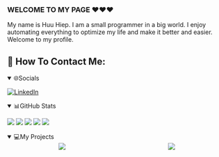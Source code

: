### WELCOME TO MY PAGE ❤️❤️❤️
My name is Huu Hiep. I am a small programmer in a big world. I enjoy automating everything to optimize my life and make it better and easier. Welcome to my profile.

## 📖 How To Contact Me:
<details open>
  <summary>🌐Socials</summary>
  
  [![LinkedIn](https://img.shields.io/badge/LinkedIn-%230077B5.svg?logo=linkedin&logoColor=white)](https://www.linkedin.com/in/hhiepz/)
</details>


<details open>
  <summary>📊GitHub Stats</summary>

  ![](http://github-profile-summary-cards.vercel.app/api/cards/profile-details?username=hhiepz&theme=nord_dark)
  ![](http://github-profile-summary-cards.vercel.app/api/cards/repos-per-language?username=hhiepz&theme=nord_dark)
  ![](http://github-profile-summary-cards.vercel.app/api/cards/most-commit-language?username=hhiepz&theme=nord_dark)
  ![](http://github-profile-summary-cards.vercel.app/api/cards/stats?username=hhiepz&theme=nord_dark)
  ![](http://github-profile-summary-cards.vercel.app/api/cards/productive-time?username=hhiepz&theme=nord_dark&utcOffset=7)
</details>

<details open>
  <summary>💻My Projects</summary>

  <div style="display: flex; justify-content: space-around;">
    <a href="https://github.com/HHiepz/PHP-Card-Exchange">
      <img src="https://github-readme-stats.vercel.app/api/pin/?username=hhiepz&repo=PHP-Card-Exchange&theme=algolia" />
    </a>
    <a href="https://github.com/HHiepz/Optimal-Assets-Folder-Management">
      <img src="https://github-readme-stats.vercel.app/api/pin/?username=hhiepz&repo=Optimal-Assets-Folder-Management&theme=github_dark" />
    </a>
  </div>
</details>

